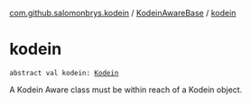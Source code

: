 [com.github.salomonbrys.kodein](../index.md) / [KodeinAwareBase](index.md) / [kodein](.)

# kodein

`abstract val kodein: `[`Kodein`](../-kodein/index.md)

A Kodein Aware class must be within reach of a Kodein object.


